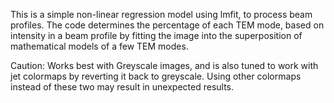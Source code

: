 This is a simple non-linear regression model using lmfit, to process beam profiles. The code determines the percentage of each TEM mode, based on intensity in a beam profile by fitting the image into the superposition of mathematical models of a few TEM modes.

Caution: Works best with Greyscale images, and is also tuned to work with jet colormaps by reverting it back to greyscale. Using other colormaps instead of these two may result in unexpected results.
